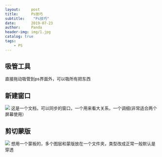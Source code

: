 ```yaml
---
layout:     post
title:      Ps技巧
subtitle:    "Ps技巧"
date:       2019-07-23
author:     Panda
header-img: img/1.jpg
catalog: true
tags:
    - PS
---
```

## 吸管工具
直接拖动吸管到ps界面外，可以吸所有把东西

## 新建窗口
![](http://ww4.sinaimg.cn/large/006tNc79ly1g59yphifavj30up0kb0u9.jpg)
这是一个文档，可以同步的窗口，一个用来看大关系，一个调细(非常适合两个屏幕使用）

## 剪切蒙版
![](http://ww3.sinaimg.cn/large/006tNc79ly1g5a5qjbz3jj30pu0qcwft.jpg)
想用一个蒙板的，多个图层和蒙版放在一个文件夹，类型改成正常一般默认是穿透


